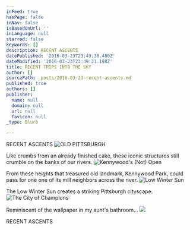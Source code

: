 ```yaml
---
inFeed: true
hasPage: false
inNav: false
isBasedOnUrl: ''
inLanguage: null
starred: false
keywords: []
description: RECENT ASCENTS
datePublished: '2016-03-23T23:49:38.480Z'
dateModified: '2016-03-23T23:49:21.198Z'
title: RECENT TRIPS INTO THE SKY
author: []
sourcePath: _posts/2016-03-23-recent-ascents.md
published: true
authors: []
publisher:
  name: null
  domain: null
  url: null
  favicon: null
_type: Blurb

---
```

RECENT ASCENTS
![OLD PITTSBURGH](https://s3-us-west-2.amazonaws.com/the-grid-img/p/123d08c26a30b366bd2cba0d3b1f9558576de7d2.jpg)

Like crumbs from an already finished cake, these iconic structures still crumble on the banks of our rivers.
![Kennywood's (Not) Open](https://s3-us-west-2.amazonaws.com/the-grid-img/p/5678e0f9cdfebab52074948ac76cb7d5d4e629ee.jpg)

From these heights that treasured old landmark, Kennywood Park, could pass for one one of its mill neighbors across the river.
![Low Winter Sun](https://s3-us-west-2.amazonaws.com/the-grid-img/p/32c3b1dd8b2490c9fba9ee8a39c88c17667ae7c9.jpg)

The Low Winter Sun creates a striking Pittsburgh cityscape.
![The City of Champions](https://s3-us-west-2.amazonaws.com/the-grid-img/p/d170850dfd0ad28b5cc7d3e2b38c8951cf7e3ee9.jpg)

Reminiscent of the wallpaper in my aunt's bathroom...
![](https://the-grid-user-content.s3-us-west-2.amazonaws.com/31f268a8-101c-40ce-94c7-40cf03dd0409.jpg)

RECENT ASCENTS